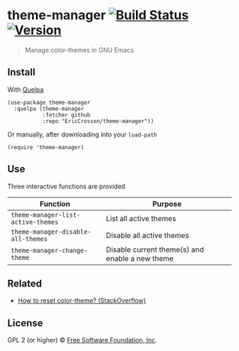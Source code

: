# theme-manager [![Build Status](https://travis-ci.org/EricCrosson/theme-manager.svg?branch=master)](https://travis-ci.org/EricCrosson/theme-manager) [![Version](https://img.shields.io/github/tag/EricCrosson/theme-manager.svg)](https://github.com/EricCrosson/theme-manager/releases)

> Manage color-themes in GNU Emacs

## Install

With [Quelpa](https://framagit.org/steckerhalter/quelpa)

``` {.sourceCode .lisp}
(use-package theme-manager
  :quelpa (theme-manager
           :fetcher github
           :repo "EricCrosson/theme-manager"))
```

Or manually, after downloading into your `load-path`

``` {.sourceCode .lisp}
(require 'theme-manager)
```

## Use

Three interactive functions are provided

| Function                           | Purpose                                         |
|------------------------------------|-------------------------------------------------|
| `theme-manager-list-active-themes` | List all active themes                          |
| `theme-manager-disable-all-themes` | Disable all active themes                       |
| `theme-manager-change-theme`       | Disable current theme(s) and enable a new theme |

## Related

- [How to reset color-theme? (StackOverflow)](https://emacs.stackexchange.com/a/3114)

## License

GPL 2 (or higher) © [Free Software Foundation, Inc](http://www.fsf.org/about).

